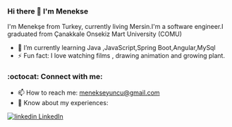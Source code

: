 ### Hi there 👋 I'm Menekse

I'm Menekşe from Turkey, currently living Mersin.I'm a software engineer.I graduated from Çanakkale Onsekiz Mart University (COMU)




- 🌱 I’m currently learning Java ,JavaScript,Spring Boot,Angular,MySql
- ⚡ Fun fact: I love watching films , drawing animation and growing plant.

### :octocat:  Connect with me:

- 📫 How to reach me: menekseyuncu@gmail.com
- 📄 Know about my experiences:
<p>
  <a href="https://www.linkedin.com/in/menekse-yuncu-a07581217/[removed]" rel="nofollow noreferrer">
    <img src="https://i.stack.imgur.com/gVE0j.png" alt="linkedin"> LinkedIn

</p>






